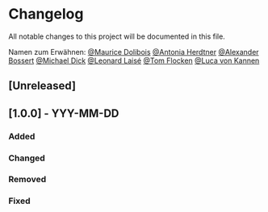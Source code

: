# Changelog
All notable changes to this project will be documented in this file.

Namen zum Erwähnen:
[@Maurice Dolibois](https://github.com/mauricedolibois)
[@Antonia Herdtner](https://github.com/antooniia)
[@Alexander Bossert](https://github.com/Alex220701)
[@Michael Dick](https://github.com/mad201802)
[@Leonard Laisé](https://github.com/LeoLTM)
[@Tom Flocken](https://github.com/nlfmt)
[@Luca von Kannen](https://github.com/lv042)

## [Unreleased]


## [1.0.0] - YYY-MM-DD
### Added

### Changed

### Removed

### Fixed
